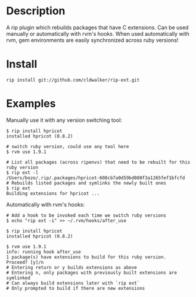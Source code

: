 Description
===========

A rip plugin which rebuilds packages that have C extensions. Can be used manually or automatically
with rvm's hooks. When used automatically with rvm, gem environments are easily synchronized across
ruby versions!

Install
=======

    rip install git://github.com/cldwalker/rip-ext.git


Examples
========

Manually use it with any version switching tool:

    $ rip install hpricot
    installed hpricot (0.8.2)

    # switch ruby version, could use any tool here
    $ rvm use 1.9.1

    # List all packages (across ripenvs) that need to be rebuilt for this ruby version
    $ rip ext -l
    /Users/bozo/.rip/.packages/hpricot-608cb7a0d59bd080f3a1265fef1bfcfd
    # Rebuilds listed packages and symlinks the newly built ones
    $ rip ext
    Building extensions for hpricot ...

Automatically with rvm's hooks:

    # Add a hook to be invoked each time we switch ruby versions
    $ echo "rip ext -i" >> ~/.rvm/hooks/after_use

    $ rip install hpricot
    installed hpricot (0.8.2)

    $ rvm use 1.9.1
    info: running hook after_use
    1 package(s) have extensions to build for this ruby version.
    Proceed? [y]/n
    # Entering return or y builds extensions as above
    # Entering n, only packages with previously built extensions are symlinked
    # Can always build extensions later with `rip ext`
    # Only prompted to build if there are new extensions
